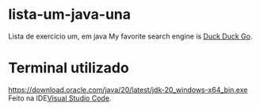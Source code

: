 # lista-um-java-una
Lista de exercício um, em java
My favorite search engine is [Duck Duck Go](https://duckduckgo.com).
# Terminal utilizado
https://download.oracle.com/java/20/latest/jdk-20_windows-x64_bin.exe
Feito  na IDE[Visual Studio Code](https://code.visualstudio.com).
